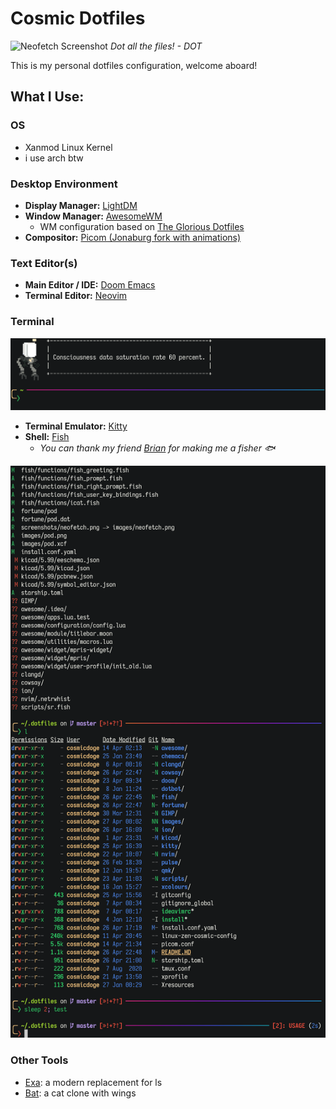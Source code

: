# Cosmic Dotfiles
![Neofetch Screenshot](resources/images/neofetch.png)
_Dot all the files! - *DOT*_

This is my personal dotfiles configuration, welcome aboard!

## What I Use:
### OS
- Xanmod Linux Kernel
- i use arch btw

### Desktop Environment
- **Display Manager:** [LightDM](https://github.com/canonical/lightdm)
- **Window Manager:** [AwesomeWM](https://awesomewm.org)
    - WM configuration based on [The Glorious Dotfiles](https://github.com/manilarome/the-glorious-dotfiles)
- **Compositor:** [Picom (Jonaburg fork with animations)](https://github.com/jonaburg/picom)

### Text Editor(s)
- **Main Editor / IDE:** [Doom Emacs](https://github.com/hlissner/doom-emacs)
- **Terminal Editor:** [Neovim](https://neovim.io)

### Terminal
![Fish Greeting](resources/images/fish-greeting.png)

- **Terminal Emulator:** [Kitty](https://sw.kovidgoyal.net/kitty/)
- **Shell:** [Fish](https://fishshell.com)
    - _You can thank my friend [Brian](https://github.com/fdeitylink) for making me a fisher 🐟_

![Fish Shell](resources/images/fish-shell.png)

### Other Tools
- [Exa](https://the.exa.website): a modern replacement for ls
- [Bat](https://github.com/sharkdp/bat): a cat clone with wings 
